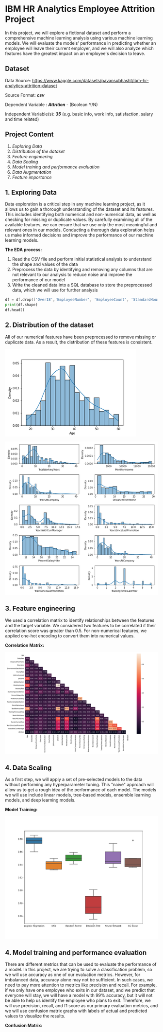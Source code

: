 # **IBM HR Analytics Employee Attrition Project**
In this project, we will explore a fictional dataset and perform a comprehensive machine learning analysis using various machine learning models. We will evaluate the models' performance in predicting whether an employee will leave their current employer, and we will also analyze which features have the greatest impact on an employee's decision to leave.

## Dataset
Data Source: https://www.kaggle.com/datasets/pavansubhasht/ibm-hr-analytics-attrition-dataset

Source Format: **_csv_**

Dependent Variable : **_Attrition_** - (Boolean Y/N)

Independent Variable(s): **_35_** (e.g. basic info, work Info, satisfaction, salary and time related)

## Project Content
1. *Exploring Data*
2. *Distribution of the dataset*
3. *Feature engineering*
4. *Data Scaling*
5. *Model training and performance evaluation*
6. *Data Augmentation*
7. *Feature importance*

## 1. Exploring Data
Data exploration is a critical step in any machine learning project, as it allows us to gain a thorough understanding of the dataset and its features. This includes identifying both numerical and non-numerical data, as well as checking for missing or duplicate values. By carefully examining all of the available features, we can ensure that we use only the most meaningful and relevant ones in our models. Conducting a thorough data exploration helps us make informed decisions and improve the performance of our machine learning models.

**The EDA process:**
1. Read the CSV file and perform initial statistical analysis to understand the shape and values of the data
2. Preprocess the data by identifying and removing any columns that are not relevant to our analysis to reduce noise and improve the performance of our model
3. Write the cleaned data into a SQL database to store the preprocessed data, which we will use for further analysis

~~~~python
df = df.drop(['Over18','EmployeeNumber', 'EmployeeCount', 'StandardHours'], axis = 1)
print(df.shape)
df.head()
~~~~

## 2. Distribution of the dataset
All of our numerical features have been preprocessed to remove missing or duplicate data. As a result, the distribution of these features is consistent.

![cm_lr](https://github.com/dalemunroe/project-4_group-2/blob/main/outputs/Age_distribution.png)

![cm_lr](https://github.com/dalemunroe/project-4_group-2/blob/main/outputs/dataset_distribution.png)

## 3. Feature engineering
We used a correlation matrix to identify relationships between the features and the target variable. We considered two features to be correlated if their correlation score was greater than 0.5. 
For non-numerical features, we applied one-hot encoding to convert them into numerical values.

**Correlation Matrix:**

![cm_lr](https://github.com/dalemunroe/project-4_group-2/blob/main/outputs/correlation_heatmap.png)

## 4. Data Scaling
As a first step, we will apply a set of pre-selected models to the data without performing any hyperparameter tuning. This "naive" approach will allow us to get a rough idea of the performance of each model. The models we will use include linear models, tree-based models, ensemble learning models, and deep learning models.

**Model Training:**

![cm_lr](https://github.com/dalemunroe/project-4_group-2/blob/main/outputs/ML_performance.png)

## 4. Model training and performance evaluation
There are different metrics that can be used to evaluate the performance of a model. In this project, we are trying to solve a classification problem, so we will use accuracy as one of our evaluation metrics. However, for imbalanced data, accuracy alone may not be sufficient. In such cases, we need to pay more attention to metrics like precision and recall. For example, if we only have one employee who exits in our dataset, and we predict that everyone will stay, we will have a model with 99% accuracy, but it will not be able to help us identify the employee who plans to exit. Therefore, we will use precision, recall, and f1 score as our primary evaluation metrics, and we will use confusion matrix graphs with labels of actual and predicted values to visualize the results.

**Confusion Matrix:**


